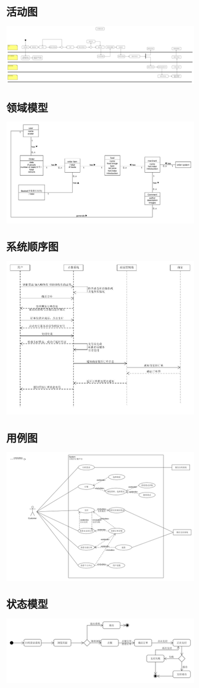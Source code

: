 ﻿# 活动图
![](./../uml_images/uml_activity.jpg)

# 领域模型
![](./../uml_images/uml_domainModel.jpg)

# 系统顺序图
![](./../uml_images/uml_sequence.jpg)

# 用例图
![](./../uml_images/uml_use_case.png)

# 状态模型
<a name="usecase"></a>
![](./../uml_images/uml_state.jpg)





